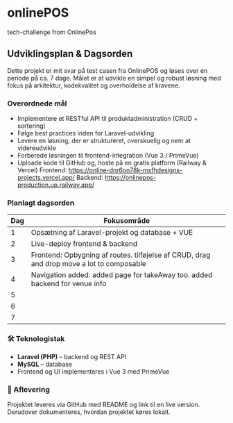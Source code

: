 # onlinePOS

tech-challenge from OnlinePos

## Udviklingsplan & Dagsorden

Dette projekt er mit svar på test casen fra OnlinePOS og løses over en periode på ca. 7 dage. Målet er at udvikle en simpel og robust løsning med fokus på arkitektur, kodekvalitet og overholdelse af kravene.

### Overordnede mål

- Implementere et RESTful API til produktadministration (CRUD + sortering)
- Følge best practices inden for Laravel-udvikling
- Levere en løsning, der er struktureret, overskuelig og nem at videreudvikle
- Forberede løsningen til frontend-integration (Vue 3 / PrimeVue)
- Uploade kode til GitHub og, hoste på en gratis platform (Railway & Vercel)
  Frontend: https://online-dnr6on78k-msfhdesigns-projects.vercel.app/
  Backend: https://onlinepos-production.up.railway.app/

### Planlagt dagsorden

| Dag | Fokusområde                                                                               |
| --- | ----------------------------------------------------------------------------------------- |
| 1   | Opsætning af Laravel-projekt og database + VUE                                            |
| 2   | Live-deploy frontend & backend                                                            |
| 3   | Frontend: Opbygning af routes. tilføjelse af CRUD, drag and drop move a lot to composable |
| 4   | Navigation added. added page for takeAway too. added backend for venue info               |
| 5   |                                                                                           |
| 6   |                                                                                           |
| 7   |                                                                                           |

### 🛠 Teknologistak

- **Laravel (PHP)** – backend og REST API
- **MySQL** – database
- Frontend og UI implementeres i Vue 3 med PrimeVue

### 📝 Aflevering

Projektet leveres via GitHub med README og link til en live version.  
Derudover dokumenteres, hvordan projektet køres lokalt.
